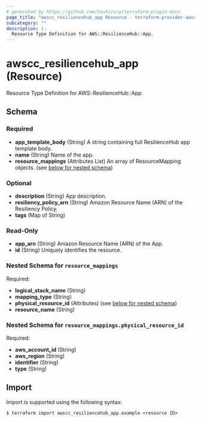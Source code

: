 ```yaml
---
# generated by https://github.com/hashicorp/terraform-plugin-docs
page_title: "awscc_resiliencehub_app Resource - terraform-provider-awscc"
subcategory: ""
description: |-
  Resource Type Definition for AWS::ResilienceHub::App.
---
```


# awscc_resiliencehub_app (Resource)

Resource Type Definition for AWS::ResilienceHub::App.



<!-- schema generated by tfplugindocs -->
## Schema

### Required

- **app_template_body** (String) A string containing full ResilienceHub app template body.
- **name** (String) Name of the app.
- **resource_mappings** (Attributes List) An array of ResourceMapping objects. (see [below for nested schema](#nestedatt--resource_mappings))

### Optional

- **description** (String) App description.
- **resiliency_policy_arn** (String) Amazon Resource Name (ARN) of the Resiliency Policy.
- **tags** (Map of String)

### Read-Only

- **app_arn** (String) Amazon Resource Name (ARN) of the App.
- **id** (String) Uniquely identifies the resource.

<a id="nestedatt--resource_mappings"></a>
### Nested Schema for `resource_mappings`

Required:

- **logical_stack_name** (String)
- **mapping_type** (String)
- **physical_resource_id** (Attributes) (see [below for nested schema](#nestedatt--resource_mappings--physical_resource_id))
- **resource_name** (String)

<a id="nestedatt--resource_mappings--physical_resource_id"></a>
### Nested Schema for `resource_mappings.physical_resource_id`

Required:

- **aws_account_id** (String)
- **aws_region** (String)
- **identifier** (String)
- **type** (String)

## Import

Import is supported using the following syntax:

```shell
$ terraform import awscc_resiliencehub_app.example <resource ID>
```
